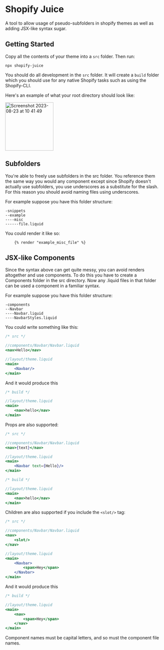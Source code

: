 # Shopify Juice

A tool to allow usage of pseudo-subfolders in shopify themes as well as adding JSX-like syntax sugar.

## Getting Started

Copy all the contents of your theme into a `src` folder.
Then run:

```console
npx shopify-juice
```

You should do all development in the `src` folder. It will create a `build` folder which you should use for any native Shopify tasks such as using the Shopify-CLI.

Here's an example of what your root directory should look like:

<img width="154" alt="Screenshot 2023-08-23 at 10 41 49" src="https://github.com/yayashn/shopify-juice/assets/78495264/c3539372-7dd2-4256-a827-922ec1b329e2">


## Subfolders
You're able to freely use subfolders in the src folder. You reference them the same way you would any component except since Shopify doesn't actually use subfolders, you use underscores as a substitute for the slash. For this reason you should avoid naming files using underscores.

For example suppose you have this folder structure:
```
-snippets
--example
----misc
------file.liquid
```

You could render it like so:
```liquid
    {% render "example_misc_file" %}
```

## JSX-like Components
Since the syntax above can get quite messy, you can avoid renders altogether and use components. To do this you have to create a Components folder in the src directory. Now any .liquid files in that folder can be used a component in a familiar syntax.

For example suppose you have this folder structure:
```
-components
--Navbar
----Navbar.liquid
----NavbarStyles.liquid
```

You could write something like this:

```jsx
/* src */

//components/Navbar/Navbar.liquid
<nav>Hello</nav>

//layout/theme.liquid
<main>
    <Navbar/>
</main>
```

And it would produce this

```jsx
/* build */

//layout/theme.liquid
<main>
    <nav>hello</nav>
</main>
```

Props are also supported:

```jsx
/* src */

//components/Navbar/Navbar.liquid
<nav>{text}</nav>

//layout/theme.liquid
<main>
    <Navbar text={Hello}/>
</main>
```

```jsx
/* build */

//layout/theme.liquid
<main>
    <nav>hello</nav>
</main>
```

Children are also supported if you include the `<slot/>` tag:

```jsx
/* src */

//components/Navbar/Navbar.liquid
<nav>
    <slot/>
</nav>

//layout/theme.liquid
<main>
    <Navbar>
        <span>Hey</span>
    </Navbar>
</main>
```

And it would produce this

```jsx
/* build */

//layout/theme.liquid
<main>
    <nav>
        <span>Hey</span>
    </nav>
</main>
```

Component names must be capital letters, and so must the component file names.
